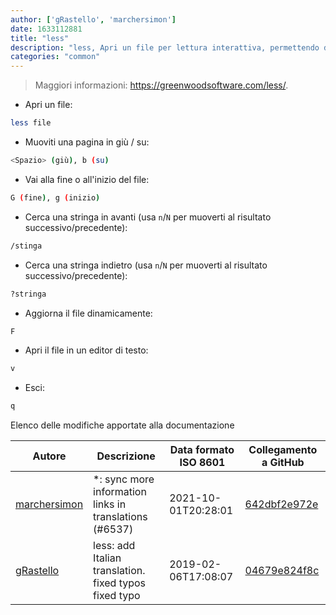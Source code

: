 ```yaml
---
author: ['gRastello', 'marchersimon']
date: 1633112881
title: "less"
description: "less, Apri un file per lettura interattiva, permettendo di scorrere e cercare testo al suo interno."
categories: "common"
---
```

> Maggiori informazioni: <https://greenwoodsoftware.com/less/>.

- Apri un file:

```bash
less file
```

- Muoviti una pagina in giù / su:

```bash
<Spazio> (giù), b (su)
```

- Vai alla fine o all'inizio del file:

```bash
G (fine), g (inizio)
```

- Cerca una stringa in avanti (usa `n`/`N` per muoverti al risultato successivo/precedente):

```bash
/stinga
```

- Cerca una stringa indietro (usa `n`/`N` per muoverti al risultato successivo/precedente):

```bash
?stringa
```

- Aggiorna il file dinamicamente:

```bash
F
```

- Apri il file in un editor di testo:

```bash
v
```

- Esci:

```bash
q
```
Elenco delle modifiche apportate alla documentazione


Autore | Descrizione | Data formato ISO 8601 | Collegamento a GitHub
------|-----|-----|-----
[marchersimon](mailto:50295997+marchersimon@users.noreply.github.com) | *: sync more information links in translations (#6537) | 2021-10-01T20:28:01 | [642dbf2e972e](https://github.com/tldr-pages/tldr/commit/642dbf2e972e388fab8c84ba3b4685fb862b6454)
[gRastello](mailto:gabriele.rastello@edu.unito.it) | less: add Italian translation. fixed typos fixed typo | 2019-02-06T17:08:07 | [04679e824f8c](https://github.com/tldr-pages/tldr/commit/04679e824f8c13b72163efe8e07162d177b83394)

